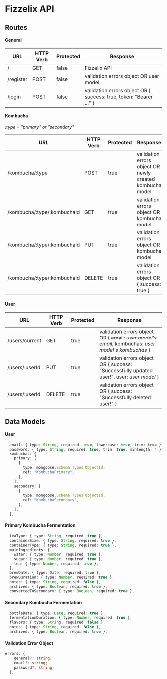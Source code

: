 # Fizzelix API

## Routes

#### General

| URL       | HTTP Verb | Protected | Response                                                           |
| --------- | --------- | --------- | ------------------------------------------------------------------ |
| /         | GET       | false     | Fizzelix API                                                       |
| /register | POST      | false     | validation errors object OR user model                             |
| /login    | POST      | false     | validation errors object OR { success: true, token: "Bearer ..." } |

#### Kombucha

_:type = "primary" or "secondary"_

| URL                         | HTTP Verb | Protected | Response                                                 |
| --------------------------- | --------- | --------- | -------------------------------------------------------- |
| /kombucha/:type             | POST      | true      | validation errors object OR newly created kombucha model |
| /kombucha/:type/:kombuchaId | GET       | true      | validation errors object OR kombucha model               |
| /kombucha/:type/:kombuchaId | PUT       | true      | validation errors object OR kombucha model               |
| /kombucha/:type/:kombuchaId | DELETE    | true      | validation errors object OR { success: true }            |

#### User

| URL            | HTTP Verb | Protected | Response                                                                                         |
| -------------- | --------- | --------- | ------------------------------------------------------------------------------------------------ |
| /users/current | GET       | true      | validation errors object OR { email: _user model's email_, kombuchas: _user model's kombuchas_ } |
| /users/:userId | PUT       | true      | validation errors object OR { success: "Successfully updated user!", user: _user model_ }        |
| /users/:userId | DELETE    | true      | validation errors object OR { success: "Successfully deleted user!" }                            |

## Data Models

#### User

```typescript
  email: { type: String, required: true, lowercase: true, trim: true },
  password: { type: String, required: true, trim: true, minlength: 4 },
  kombuchas: {
    primary: [
      {
        type: mongoose.Schema.Types.ObjectId,
        ref: "KombuchaPrimary",
      },
    ],
    secondary: [
      {
        type: mongoose.Schema.Types.ObjectId,
        ref: "KombuchaSecondary",
      },
    ],
  },
```

#### Primary Kombucha Fermentation

```typescript
  teaType: { type: String, required: true },
  containerSize: { type: String, required: true },
  containerType: { type: String, required: true },
  mainIngredients: {
    water: { type: Number, required: true },
    sugar: { type: Number, required: true },
    tea: { type: Number, required: true },
  },
  brewDate: { type: Date, required: true },
  brewDuration: { type: Number, required: true },
  notes: { type: String, required: false },
  archived: { type: Boolean, required: true },
  convertedToSecondary: { type: Boolean, required: true },

```

#### Secondary Kombucha Fermentation

```typescript
  bottleDate: { type: Date, required: true },
  fermentationDuration: { type: Number, required: true },
  flavors: { type: String, required: false },
  notes: { type: String, required: false },
  archived: { type: Boolean, required: true },
```

#### Validation Error Object

```typescript
errors: {
    general?: string;
    email?: string;
    password?: string;
  };
```
